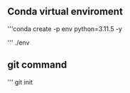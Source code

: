 ## Conda virtual enviroment

'''conda create -p env python=3.11.5 -y

''' ./env

## git command

''' git init
